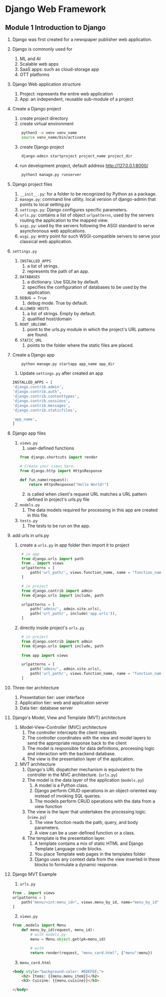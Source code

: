 # Django Web Framework
## Module 1 Introduction to Django
1. Django was first created for a newspaper publisher web application.
2. Django is commonly used for
    1. ML and AI
    2. Scalable web apps
    3. SaaS apps: such as cloud-storage app
    4. OTT platforms
3. Django Web application structure
    1. Project: represents the entire web application
    2. App: an independent, reusable sub-module of a project
4. Create a Django project
    1. create project directory
    2. create virtual environment
    ```bash
        python3 -m venv venv_name
        source venv_name/bin/activate
    ```
    3. create Django project
    ```bash
        django-admin startproject project_name project_dir
    ```
    4. run development project, default address http://127.0.0.1:8000/
    ```bash
        python3 manage.py runserver
    ```
5. Django project files
    1. `__init__.py`: for a folder to be recognized by Python as a package.
    2. `manage.py`: command line utility. local version of django-admin that points to local setting.py
    3. `settings.py`: Django configures specific parameters.
    4. `urls.py`: contains a list of object `urlpatterns`, used by the servers routing the application to the mapped view.
    5. `asgi.py`: used by the servers following the ASGI standard to serve asynchronous web applications.
    6. `wsgi.py`: entry point for such WSGI-compatible servers to serve your classical web application.
6. `settings.py`
    1. `INSTALLED_APPS`
        1. a list of strings.
        2. represents the path of an app.
    2. `DATABASES`
        1. a dictionary. Use SQLite by default.
        2. specifies the configuration of databases to be used by the application.
    3. `DEBUG = True`
        1. debug mode. True by default.
    4. `ALLOWED HOSTS`
        1. a list of strings. Empty by default.
        2. qualified host/domain
    5. `ROOT_URLCONF`.
        1. point to the urls.py module in which the project's URL patterns are found.
    6. `STATIC_URL`
        1. points to the folder where the static files are placed.

7. Create a Django app
    ```bash
        python manage.py startapp app_name app_dir
    ```
    1. Update `settings.py` after created an app
    ```py
    INSTALLED_APPS = [ 
    'django.contrib.admin', 
    'django.contrib.auth',  
    'django.contrib.contenttypes', 
    'django.contrib.sessions', 
    'django.contrib.messages', 
    'django.contrib.staticfiles',
 
    'app_name', 
    ] 
    ```


8. Django app files
    1. `views.py`
        1. user-defined functions
        ```py
        from django.shortcuts import render

        # Create your views here.
        from django.http import HttpsResponse

        def fun_name(request):
            return HttpsResponse("Hello World!")
        ```
        2. is called when client's request URL matches a URL pattern defined in project's urls.py file
    2. `models.py`
        1. The data models required for processing in this app are created in this file.
    3. `tests.py`
        1. The tests to be run on the app.
    

9. add urls in urls.py
    1. create a `urls.py` in app folder then import it to project
    ```py
        # in app
        from django.urls import path 
        from . import views
        urlpatterns = [
            path('url_path/', views.function_name, name = "function_name")
        ]
    ```
    ```py
        # in project
        from django.contrib import admin 
        from django.urls import include, path 

        urlpatterns = [ 
            path('admin/', admin.site.urls),
            path('url_path/', include('app.urls')), 
        ] 
    ```

    2. directly inside project's `urls.py`
    ```py
        # in project
        from django.contrib import admin 
        from django.urls import include, path
        
        from app import views

        urlpatterns = [
            path('admin/', admin.site.urls), 
            path('url_path/', views.function_name, name = "function_name"), 
        ] 
    ```

10. Three-tier architecture
    1. Presentation tier: user interface
    2. Application tier: web and application server
    3. Data tier: database server

11. Django's Model, View and Template (MVT) architecture
    1. Model-View-Controller (MVC) architecture
        1. The controller intercepts the client requests
        2. The controller coordinates with the view and model layers to send the appropriate response back to the client
        3. The model is responsible for data definitions, processing logic and interaction with the backend database.
        4. The view is the presentation layer of the application.
    2. MVT architecture
        1. Django's URL dispatcher mechanism is equivalent to the controller in the MVC architecture. (`urls.py`)
        2. The model is the data layer of the application (`models.py`)
            1. A model is a Python class.
            2. Django perform CRUD operations in an object-oriented way instead of invoking SQL queries.
            3. The models perform CRUD operations with the data from a view function
        2. The view is the layer that undertakes the processing logic. (`view.py`)
            1. The view function reads the path, query, and body parameters.
            2. A view can be a user-defined function or a class.
        3. The template is the presentation layer.
            1. A template contains a mix of static HTML and Django Template Language code blocks.
            2. You place Template web pages in the templates folder
            3. Django uses any context data from the view inserted in these blocks to formulate a dynamic response.

12. Django MVT Example
    1. `urls.py`
    ```py
    from . import views
    urlpatterns = [
        path("menu/<int:menu_id>", views.menu_by_id, name="menu_by_id" ),
    ]
    ```

    2. `views.py`
    ```py
    from .models import Menu
        def menu_by_id(request, menu_id):
            # with models.py
            menu = Menu.object.get(pk=menu_id)

            # with 
            return render(request, "menu_card.html", {"menu":menu})
    ```

    3. `menu_card.html`
    ```html
    <body style="background-color: #EDEFEE;">
        <h2> Items: {{menu.menu_item}}</h2>
        <h3> Cuisine: {{menu.cuisine}}</h3>
    
    </body>
    ```

